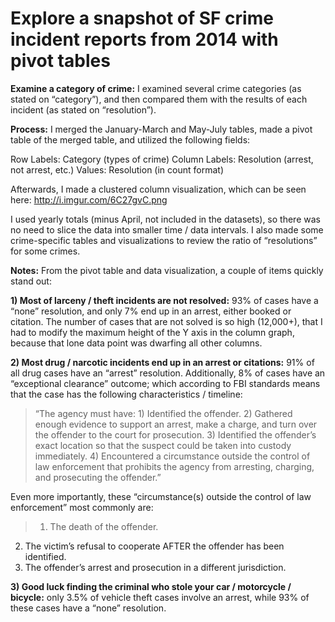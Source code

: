 # Explore a snapshot of SF crime incident reports from 2014 with pivot tables #

**Examine a category of crime:**
I examined several crime categories (as stated on “category”), and then compared them with the results of each incident (as stated on “resolution”).

**Process:**
I merged the January-March and May-July tables, made a pivot table of the merged table, and utilized the following fields:

Row Labels: Category (types of crime)
Column Labels: Resolution (arrest, not arrest, etc.)
Values: Resolution (in count format)

Afterwards, I made a clustered column visualization, which can be seen here:
http://i.imgur.com/6C27gvC.png

I used yearly totals (minus April, not included in the datasets), so there was no need to slice the data into smaller time / data intervals. I also made some crime-specific tables and visualizations to review the ratio of “resolutions” for some crimes.

**Notes:**
From the pivot table and data visualization, a couple of items quickly stand out:

**1) Most of larceny / theft incidents are not resolved:** 93% of cases have a “none” resolution, and only 7% end up in an arrest, either booked or citation. The number of cases that are not solved is so high (12,000+), that I had to modify the maximum height of the Y axis in the column graph, because that lone data point was dwarfing all other columns.

**2) Most drug / narcotic incidents end up in an arrest or citations:** 91% of all drug cases have an “arrest” resolution. Additionally, 8% of cases have an “exceptional clearance” outcome; which according to FBI standards means that the case has the following characteristics / timeline: 

> “The agency must have: 1) Identified the offender. 2) Gathered enough evidence to support an arrest, make a charge, and turn over the offender to the court for prosecution. 3) Identified the offender’s exact location so that the suspect could be taken into custody immediately. 4) Encountered a circumstance outside the control of law enforcement that prohibits the agency from arresting, charging, and prosecuting the offender.”

Even more importantly, these “circumstance(s) outside the control of law enforcement” most commonly are:

> 1) The death of the offender.
2) The victim’s refusal to cooperate AFTER the offender has been identified. 
3) The offender’s arrest and prosecution in a different jurisdiction.

**3) Good luck finding the criminal who stole your car / motorcycle / bicycle:** only 3.5% of vehicle theft cases involve an arrest, while 93% of these cases have a “none” resolution.




